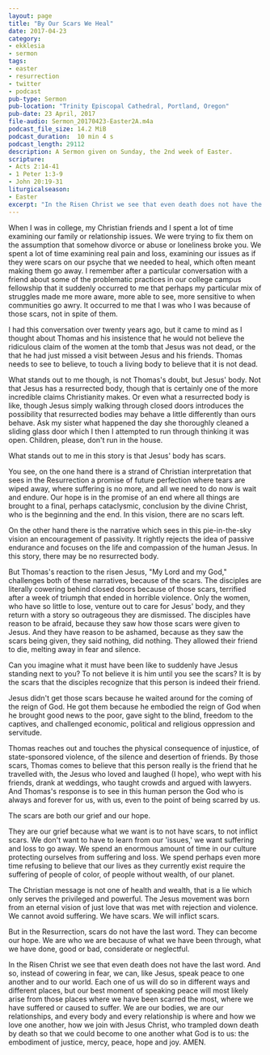 ```yaml
---
layout: page
title: "By Our Scars We Heal"
date: 2017-04-23
category:
- ekklesia
- sermon
tags:
- easter
- resurrection
- twitter
- podcast
pub-type: Sermon
pub-location: "Trinity Episcopal Cathedral, Portland, Oregon"
pub-date: 23 April, 2017
file-audio: Sermon_20170423-Easter2A.m4a
podcast_file_size: 14.2 MiB
podcast_duration:  10 min 4 s
podcast_length: 29112
description: A Sermon given on Sunday, the 2nd week of Easter.
scripture:
- Acts 2:14-41
- 1 Peter 1:3-9
- John 20:19-31
liturgicalseason:
- Easter
excerpt: "In the Risen Christ we see that even death does not have the last word. And so, instead of cowering in fear, we can, like Jesus, speak peace to one another and to our world. Each one of us will do so in different ways and different places, but our best moment of speaking peace will most likely arise from those places where we have been scarred the most, where we have suffered or caused to suffer. We are our bodies, we are our relationships, and every body and every relationship is where and how we love one another, how we join with Jesus Christ, who trampled down death by death so that we could become to one another what God is to us: the embodiment of justice, mercy, peace, hope and joy."
---
```


When I was in college, my Christian friends and I spent a lot of time examining our family or relationship issues. We were trying to fix them on the assumption that somehow divorce or abuse or loneliness broke you. We spent a lot of time examining real pain and loss, examining our issues as if they were scars on our psyche that we needed to heal, which often meant making them go away. I remember after a particular conversation with a friend about some of the problematic practices in our college campus fellowship that it suddenly occurred to me that perhaps my particular mix of struggles made me more aware, more able to see, more sensitive to when communities go awry. It occurred to me that I was who I was because of those scars, not in spite of them.

I had this conversation over twenty years ago, but it came to mind as I thought about Thomas and his insistence that he would not believe the ridiculous claim of the women at the tomb that Jesus was not dead, or the that he had just missed a visit between Jesus and his friends. Thomas needs to see to believe, to touch a living body to believe that it is not dead.

What stands out to me though, is not Thomas's doubt, but Jesus' body. Not that Jesus has a resurrected body, though that is certainly one of the more incredible claims Christianity makes.  Or even what a resurrected body is like, though Jesus simply walking through closed doors introduces the possibility that resurrected bodies may behave a little differently than ours behave. Ask my sister what happened the day she thoroughly cleaned a sliding glass door which I then I attempted to run through thinking it was open. Children, please, don't run in the house.

What stands out to me in this story is that Jesus' body has scars.

You see, on the one hand there is a strand of Christian interpretation that sees in the Resurrection a promise of future perfection where tears are wiped away, where suffering is no more, and all we need to do now is wait and endure. Our hope is in the promise of an end where all things are brought to a final, perhaps cataclysmic, conclusion by the divine Christ, who is the beginning and the end. In this vision, there are no scars left.

On the other hand there is the narrative which sees in this pie-in-the-sky vision an encouragement of passivity. It rightly rejects the idea of passive endurance and focuses on the life and compassion of the human Jesus. In this story, there may be no resurrected body.

But Thomas's reaction to the risen Jesus, "My Lord and my God," challenges both of these narratives, because of the scars. The disciples are literally cowering behind closed doors because of those scars, terrified after a week of triumph that ended in horrible violence. Only the women, who have so little to lose, venture out to care for Jesus' body, and they return with a story so outrageous they are dismissed. The disciples have reason to be afraid, because they saw how those scars were given to Jesus. And they have reason to be ashamed, because as they saw the scars being given, they said nothing, did nothing. They allowed their friend to die, melting away in fear and silence.

Can you imagine what it must have been like to suddenly have Jesus standing next to you? To not believe it is him until you see the scars? It is by the scars that the disciples recognize that this person is indeed their friend.

Jesus didn't get those scars because he waited around for the coming of the reign of God. He got them because he embodied the reign of God when he brought good news to the poor, gave sight to the blind, freedom to the captives, and challenged economic, political and religious oppression and servitude.

Thomas reaches out and touches the physical consequence of injustice, of state-sponsored violence, of the silence and desertion of friends. By those scars, Thomas comes to believe that this person really is the friend that he travelled with, the Jesus who loved and laughed (I hope), who wept with his friends, drank at weddings, who taught crowds and argued with lawyers. And Thomas's response is to see in this human person the God who is always and forever for us, with us, even to the point of being scarred by us.

The scars are both our grief and our hope.

They are our grief because what we want is to not have scars, to not inflict scars. We don't want to have to learn from our 'issues,' we want suffering and loss to go away. We spend an enormous amount of time in our culture protecting ourselves from suffering and loss. We spend perhaps even more time refusing to believe that our lives as they currently exist require the suffering of people of color, of people without wealth, of our planet.

The Christian message is not one of health and wealth, that is a lie which only serves the privileged and powerful. The Jesus movement was born from an eternal vision of just love that was met with rejection and violence. We cannot avoid suffering. We have scars. We will inflict scars.

But in the Resurrection, scars do not have the last word. They can become our hope. We are who we are because of what we have been through, what we have done, good or bad, considerate or neglectful.

In the Risen Christ we see that even death does not have the last word. And so, instead of cowering in fear, we can, like Jesus, speak peace to one another and to our world. Each one of us will do so in different ways and different places, but our best moment of speaking peace will most likely arise from those places where we have been scarred the most, where we have suffered or caused to suffer. We are our bodies, we are our relationships, and every body and every relationship is where and how we love one another, how we join with Jesus Christ, who trampled down death by death so that we could become to one another what God is to us: the embodiment of justice, mercy, peace, hope and joy. AMEN.
